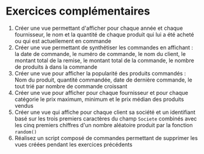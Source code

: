 # Exercices complémentaires

1. Créer une vue permettant d'afficher pour chaque année et chaque fournisseur, le nom et la quantité de chaque produit qui lui a été acheté ou qui est actuellement en commande
1. Créer une vue permettant de synthétiser les commandes en affichant : la date de commande, le numéro de commande, le nom du client, le montant total de la remise, le montant total de la commande, le nombre de produits à dans la commande
1. Créer une vue pour afficher la popularité des produits commandés : Nom du produit, quantité commandée, date de dernière commande, le tout trié par nombre de commande croissant
1. Créer une vue pour afficher pour chaque fournisseur et pour chaque catégorie le prix maximum, minimum et le prix médian des produits vendus
1. Créer une vue qui affiche pour chaque client sa société et un identifiant basé sur les trois premiers caractères du champ `Societe` combinés avec les cinq premiers chiffres d'un nombre aléatoire produit par la fonction `random()` 
1. Réalisez un script composé de commandes permettant de supprimer les vues créées pendant les exercices précédents